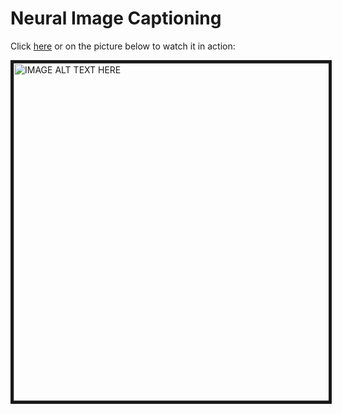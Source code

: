 # Neural Image Captioning

Click [here](https://www.youtube.com/watch?v=i7QnEdn0RZ8) or on the picture below to watch it in action:

<a href="http://www.youtube.com/watch?feature=player_embedded&v=i7QnEdn0RZ8
" target="_blank"><img src="http://img.youtube.com/vi/i7QnEdn0RZ8/0.jpg" 
alt="IMAGE ALT TEXT HERE" width="720" height="540" border="5" /></a>